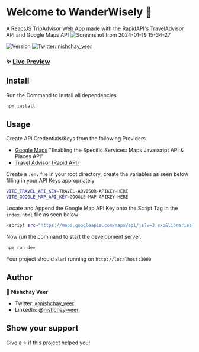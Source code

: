 # Welcome to WanderWisely 👋

A ReactJS TripAdvisor Web App made with the RapidAPI's TravelAdvisor API and Google Maps API
![Screenshot from 2024-01-19 15-34-27](https://github.com/nishchay-veer/WanderWisely/assets/99465982/137fe3fc-dea7-42aa-bd87-87ead118696d)



<p>
  <img alt="Version" src="https://img.shields.io/badge/version-0.0.0-blue.svg?cacheSeconds=2592000" />
  <a href="https://twitter.com/nishchay_veer" target="_blank">
    <img alt="Twitter: nishchay_veer" src="https://img.shields.io/twitter/follow/nishchay_veer.svg?style=social" />
  </a>
</p>

### ✨ [Live Preview]()

## Install
Run the Command to Install all dependencies.
```sh
npm install
```

## Usage

Create API Credentials/Keys from the following Providers

* [Google Maps](https://console.cloud.google.com/) "Enabling the Specific Services: Maps Javascript API & Places API"
* [Travel Advisor (Rapid API)](https://rapidapi.com/apidojo/api/travel-advisor/)

Create a `.env` file in your root directory, create the variables as seen below filling in your API Keys appropriately
```sh
VITE_TRAVEL_API_KEY=TRAVEL-ADVISOR-APIKEY-HERE
VITE_GOOGLE_MAP_API_KEY=GOOGLE-MAP-APIKEY-HERE
```
Locate and Append the Google Map API Key onto the Script Tag in the `index.html` file as seen below
```sh
<script src="https://maps.googleapis.com/maps/api/js?v=3.exp&libraries=geometry,drawing,places&key=GOOGLE-MAP-APIKEY-HERE"></script>
```
Now run the command to start the development server.
```sh
npm run dev
```
Your project should start running on `http://localhost:3000`

## Author

👤 **Nishchay Veer**

* Twitter: [@nishchay_veer](https://twitter.com/nishchay_veer)
* LinkedIn: [@nishchay-veer](https://linkedin.com/in/nishchay-veer)


## Show your support

Give a ⭐️ if this project helped you!
